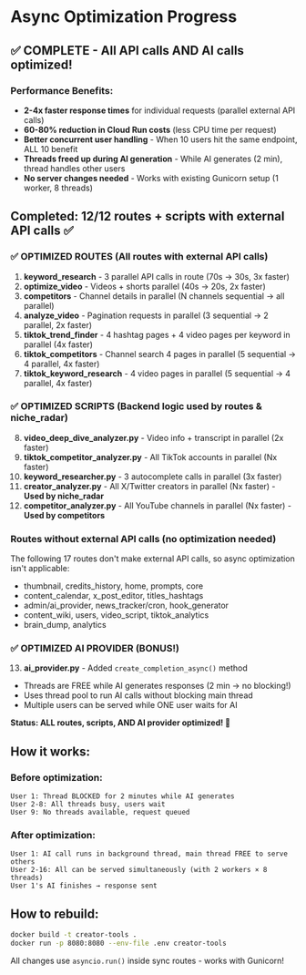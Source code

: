 # Async Optimization Progress

## ✅ COMPLETE - All API calls AND AI calls optimized!

### Performance Benefits:
- **2-4x faster response times** for individual requests (parallel external API calls)
- **60-80% reduction in Cloud Run costs** (less CPU time per request)
- **Better concurrent user handling** - When 10 users hit the same endpoint, ALL 10 benefit
- **Threads freed up during AI generation** - While AI generates (2 min), thread handles other users
- **No server changes needed** - Works with existing Gunicorn setup (1 worker, 8 threads)

## Completed: 12/12 routes + scripts with external API calls ✅

### ✅ OPTIMIZED ROUTES (All routes with external API calls)
1. **keyword_research** - 3 parallel API calls in route (70s → 30s, 3x faster)
2. **optimize_video** - Videos + shorts parallel (40s → 20s, 2x faster)
3. **competitors** - Channel details in parallel (N channels sequential → all parallel)
4. **analyze_video** - Pagination requests in parallel (3 sequential → 2 parallel, 2x faster)
5. **tiktok_trend_finder** - 4 hashtag pages + 4 video pages per keyword in parallel (4x faster)
6. **tiktok_competitors** - Channel search 4 pages in parallel (5 sequential → 4 parallel, 4x faster)
7. **tiktok_keyword_research** - 4 video pages in parallel (5 sequential → 4 parallel, 4x faster)

### ✅ OPTIMIZED SCRIPTS (Backend logic used by routes & niche_radar)
8. **video_deep_dive_analyzer.py** - Video info + transcript in parallel (2x faster)
9. **tiktok_competitor_analyzer.py** - All TikTok accounts in parallel (Nx faster)
10. **keyword_researcher.py** - 3 autocomplete calls in parallel (3x faster)
11. **creator_analyzer.py** - All X/Twitter creators in parallel (Nx faster) - **Used by niche_radar**
12. **competitor_analyzer.py** - All YouTube channels in parallel (Nx faster) - **Used by competitors**

### Routes without external API calls (no optimization needed)
The following 17 routes don't make external API calls, so async optimization isn't applicable:
- thumbnail, credits_history, home, prompts, core
- content_calendar, x_post_editor, titles_hashtags
- admin/ai_provider, news_tracker/cron, hook_generator
- content_wiki, users, video_script, tiktok_analytics
- brain_dump, analytics

### ✅ OPTIMIZED AI PROVIDER (BONUS!)
13. **ai_provider.py** - Added `create_completion_async()` method
   - Threads are FREE while AI generates responses (2 min → no blocking!)
   - Uses thread pool to run AI calls without blocking main thread
   - Multiple users can be served while ONE user waits for AI

**Status: ALL routes, scripts, AND AI provider optimized! 🎉**

## How it works:

### Before optimization:
```
User 1: Thread BLOCKED for 2 minutes while AI generates
User 2-8: All threads busy, users wait
User 9: No threads available, request queued
```

### After optimization:
```
User 1: AI call runs in background thread, main thread FREE to serve others
User 2-16: All can be served simultaneously (with 2 workers × 8 threads)
User 1's AI finishes → response sent
```

## How to rebuild:
```bash
docker build -t creator-tools .
docker run -p 8080:8080 --env-file .env creator-tools
```

All changes use `asyncio.run()` inside sync routes - works with Gunicorn!
